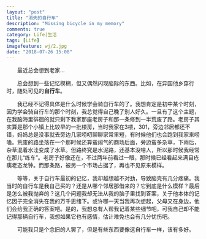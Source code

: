 ```yaml
---
layout: "post"
title: "消失的自行车"
description: "Missing bicycle in my memory"
comments: true
category: Life|生活
tags: [Life]
imagefeature: wj/2.jpg
date: "2018-07-26 15:08"
---
```


&emsp;&emsp;最近总会想到老家...

<!--more-->

&emsp;&emsp;总会想到一些记忆模糊，但又偶然闪现脑际的东西。比如，在异国他乡穿行时，随处可见的**自行车**。

&emsp;&emsp;我已经不记得具体是什么时候学会骑自行车的了。我想肯定是初中某个时刻，因为学会骑自行车的那个时刻，我总觉得自己晚了别人好久。一旦有了这个主题，在我脑海里徘徊的就只剩下我家那座老房子和那一条修到一半荒废了路。老房子其实算是那个小镇上比较早的一批楼房，当时我家在3楼，301，旁边邻居都还不错，妈妈总是没事就去旁边几家唠叨聊聊家常里短，有时候他们也会跑到我家来唠嗑。荒废的路坐落在一个那时候还算蛮阔气的商场后面，旁边蛮多杂草，下雨后，杂草混着水洼变成了水草。但路终究是水泥路，还基本没啥人，所以那时候我经常在那儿“练车”。老房子好像还在，不过两年前看过一眼，那时候已经看起来满目疮痍老态龙钟。而那条路，被另一个市场占据了，再也不见原来模样。

&emsp;&emsp;等等，关于自行车最初的记忆，我却越想越不对劲，导致脑壳有几分疼痛。我当时的自行车是我自己买的？还是从哪个邻居那借来的？它到底是什么模样？最后是怎么被我抛弃的？这几个问题我却无法从我的脑子里找到答案，关于他本体的记忆因子完全消失在我的万千思绪下。或许哪一天当我再次想起，父母又在身边，他们会给我正确的答案吧。是的，我想总有人帮我记着某些细节吧，可我自己却不能记得那辆自行车，我想如果它也有感情，估计难免也会有几分忧伤吧。

&emsp;&emsp;可能我只是个念旧的人罢了，但是有些东西要像这自行车一样，该有多好。
